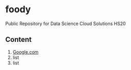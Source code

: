 # foody
Public Repository for Data Science Cloud Solutions HS20 

## Content
1. [Google.com](www.google.com)
2. list
3. list 
